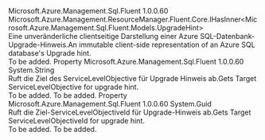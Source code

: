 <Type Name="IUpgradeHintInterface" FullName="Microsoft.Azure.Management.Sql.Fluent.IUpgradeHintInterface">
  <TypeSignature Language="C#" Value="public interface IUpgradeHintInterface : Microsoft.Azure.Management.ResourceManager.Fluent.Core.IHasInner&lt;Microsoft.Azure.Management.Sql.Fluent.Models.UpgradeHint&gt;" />
  <TypeSignature Language="ILAsm" Value=".class public interface auto ansi abstract IUpgradeHintInterface implements class Microsoft.Azure.Management.ResourceManager.Fluent.Core.IHasInner`1&lt;class Microsoft.Azure.Management.Sql.Fluent.Models.UpgradeHint&gt;" />
  <TypeSignature Language="DocId" Value="T:Microsoft.Azure.Management.Sql.Fluent.IUpgradeHintInterface" />
  <TypeSignature Language="VB.NET" Value="Public Interface IUpgradeHintInterface&#xA;Implements IHasInner(Of UpgradeHint)" />
  <TypeSignature Language="F#" Value="type IUpgradeHintInterface = interface&#xA;    interface IHasInner&lt;UpgradeHint&gt;" />
  <AssemblyInfo>
    <AssemblyName>Microsoft.Azure.Management.Sql.Fluent</AssemblyName>
    <AssemblyVersion>1.0.0.60</AssemblyVersion>
  </AssemblyInfo>
  <Interfaces>
    <Interface>
      <InterfaceName>Microsoft.Azure.Management.ResourceManager.Fluent.Core.IHasInner&lt;Microsoft.Azure.Management.Sql.Fluent.Models.UpgradeHint&gt;</InterfaceName>
    </Interface>
  </Interfaces>
  <Docs>
    <summary>
            <span data-ttu-id="84286-101">Eine unveränderliche clientseitige Darstellung einer Azure SQL-Datenbank-Upgrade-Hinweis.</span><span class="sxs-lookup"><span data-stu-id="84286-101">An immutable client-side representation of an Azure SQL database's Upgrade hint.</span></span>
            </summary>
    <remarks>To be added.</remarks>
  </Docs>
  <Members>
    <Member MemberName="TargetServiceLevelObjective">
      <MemberSignature Language="C#" Value="public string TargetServiceLevelObjective { get; }" />
      <MemberSignature Language="ILAsm" Value=".property instance string TargetServiceLevelObjective" />
      <MemberSignature Language="DocId" Value="P:Microsoft.Azure.Management.Sql.Fluent.IUpgradeHintInterface.TargetServiceLevelObjective" />
      <MemberSignature Language="VB.NET" Value="Public ReadOnly Property TargetServiceLevelObjective As String" />
      <MemberSignature Language="F#" Value="member this.TargetServiceLevelObjective : string" Usage="Microsoft.Azure.Management.Sql.Fluent.IUpgradeHintInterface.TargetServiceLevelObjective" />
      <MemberType>Property</MemberType>
      <AssemblyInfo>
        <AssemblyName>Microsoft.Azure.Management.Sql.Fluent</AssemblyName>
        <AssemblyVersion>1.0.0.60</AssemblyVersion>
      </AssemblyInfo>
      <ReturnValue>
        <ReturnType>System.String</ReturnType>
      </ReturnValue>
      <Docs>
        <summary>
            <span data-ttu-id="84286-102">Ruft die Ziel des ServiceLevelObjective für Upgrade Hinweis ab.</span><span class="sxs-lookup"><span data-stu-id="84286-102">Gets Target ServiceLevelObjective for upgrade hint.</span></span>
            </summary>
        <value>To be added.</value>
        <remarks>To be added.</remarks>
      </Docs>
    </Member>
    <Member MemberName="TargetServiceLevelObjectiveId">
      <MemberSignature Language="C#" Value="public Guid TargetServiceLevelObjectiveId { get; }" />
      <MemberSignature Language="ILAsm" Value=".property instance valuetype System.Guid TargetServiceLevelObjectiveId" />
      <MemberSignature Language="DocId" Value="P:Microsoft.Azure.Management.Sql.Fluent.IUpgradeHintInterface.TargetServiceLevelObjectiveId" />
      <MemberSignature Language="VB.NET" Value="Public ReadOnly Property TargetServiceLevelObjectiveId As Guid" />
      <MemberSignature Language="F#" Value="member this.TargetServiceLevelObjectiveId : Guid" Usage="Microsoft.Azure.Management.Sql.Fluent.IUpgradeHintInterface.TargetServiceLevelObjectiveId" />
      <MemberType>Property</MemberType>
      <AssemblyInfo>
        <AssemblyName>Microsoft.Azure.Management.Sql.Fluent</AssemblyName>
        <AssemblyVersion>1.0.0.60</AssemblyVersion>
      </AssemblyInfo>
      <ReturnValue>
        <ReturnType>System.Guid</ReturnType>
      </ReturnValue>
      <Docs>
        <summary>
            <span data-ttu-id="84286-103">Ruft die Ziel-ServiceLevelObjectiveId für Upgrade-Hinweis ab.</span><span class="sxs-lookup"><span data-stu-id="84286-103">Gets Target ServiceLevelObjectiveId for upgrade hint.</span></span>
            </summary>
        <value>To be added.</value>
        <remarks>To be added.</remarks>
      </Docs>
    </Member>
  </Members>
</Type>